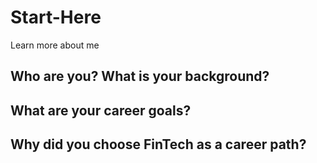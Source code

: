 # Start-Here
Learn more about me


## **Who are you? What is your background?**

## **What are your career goals?**

## **Why did you choose FinTech as a career path?**
